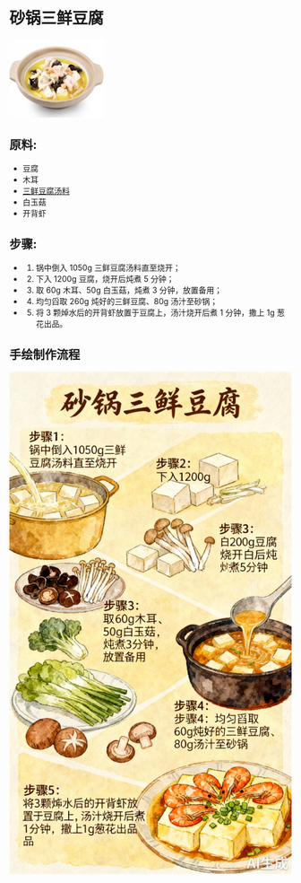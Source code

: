 # 砂锅三鲜豆腐

![砂锅三鲜豆腐](../images/砂锅三鲜豆腐.png)


## 原料:
- 豆腐
- 木耳
- [三鲜豆腐汤料](/配料/三鲜豆腐汤料.md)
- 白玉菇
- 开背虾

## 步骤:
- 1. 锅中倒入 1050g 三鲜豆腐汤料直至烧开；
- 2. 下入 1200g 豆腐，烧开后炖煮 5 分钟；
- 3. 取 60g 木耳、50g 白玉菇，炖煮 3 分钟，放置备用；
- 4. 均匀舀取 260g 炖好的三鲜豆腐、80g 汤汁至砂锅；
- 5. 将 3 颗焯水后的开背虾放置于豆腐上，汤汁烧开后煮 1 分钟，撒上 1g 葱花出品。


## 手绘制作流程

![手绘制作流程](../images/砂锅菜/砂锅三鲜豆腐.jpg)
